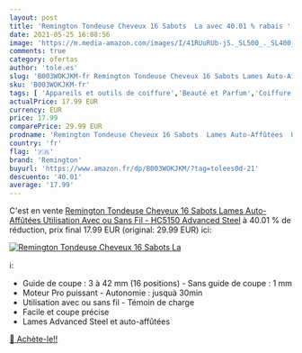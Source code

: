 ```yaml
---
layout: post
title: 'Remington Tondeuse Cheveux 16 Sabots  La avec 40.01 % rabais '
date: 2021-05-25 16:08:56
image: 'https://m.media-amazon.com/images/I/41RUuRUb-jS._SL500_._SL400_.jpg'
comments: true
category: ofertas
author: 'tole.es'
slug: 'B003WOKJKM-fr Remington Tondeuse Cheveux 16 Sabots Lames Auto-Affûtées...'
sku: 'B003WOKJKM-fr'
tags: [ 'Appareils et outils de coiffure','Beauté et Parfum','Coiffure et soins des cheveux','Tondeuses à cheveux','remington', ]
actualPrice: 17.99 EUR
currency: EUR
price: 17.99
comparePrice: 29.99 EUR
prodname: 'Remington Tondeuse Cheveux 16 Sabots  Lames Auto-Affûtées  Utilisation Avec ou Sans Fil - HC5150 Advanced Steel'
country: 'fr'
flag: '🇫🇷'
brand: 'Remington'
buyurl: 'https://www.amazon.fr/dp/B003WOKJKM/?tag=tolees0d-21'
descuento: '40.01'
average: '17.99'
---
```


C'est en vente [Remington Tondeuse Cheveux 16 Sabots  Lames Auto-Affûtées  Utilisation Avec ou Sans Fil - HC5150 Advanced Steel](https://www.amazon.fr/dp/B003WOKJKM/?tag=tolees0d-21)  à  40.01 % de réduction, prix final  17.99 EUR (original: 29.99 EUR) ici:

[![Remington Tondeuse Cheveux 16 Sabots  La](https://m.media-amazon.com/images/I/41RUuRUb-jS._SL500_._SL400_.jpg)](https://www.amazon.fr/dp/B003WOKJKM/?tag=tolees0d-21)

ℹ️:

- Guide de coupe : 3 à 42 mm (16 positions) - Sans guide de coupe : 1 mm
- Moteur Pro puissant - Autonomie : jusquà 30min
- Utilisation avec ou sans fil - Témoin de charge
- Facile et coupe précise
- Lames Advanced Steel et auto-affûtées

[🛒 Achète-le!!](https://www.amazon.fr/dp/B003WOKJKM/?tag=tolees0d-21)
